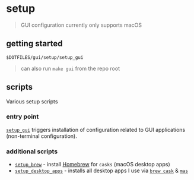 # setup

> GUI configuration currently only supports macOS

## getting started

```shell
$DOTFILES/gui/setup/setup_gui
```

> can also run `make gui` from the repo root

## scripts

Various setup scripts

### entry point

[`setup_gui`](./setup_gui) triggers installation of configuration related to GUI applications (non-terminal configuration).

### additional scripts

- [`setup_brew`](./setup_brew) - install [Homebrew](https://brew.sh) for `casks` (macOS desktop apps)
- [`setup_desktop_apps`](./setup_desktop_apps) - installs all desktop apps I use via [`brew cask`](https://github.com/Homebrew/homebrew-cask/) & [`mas`](https://github.com/mas-cli/mas)

